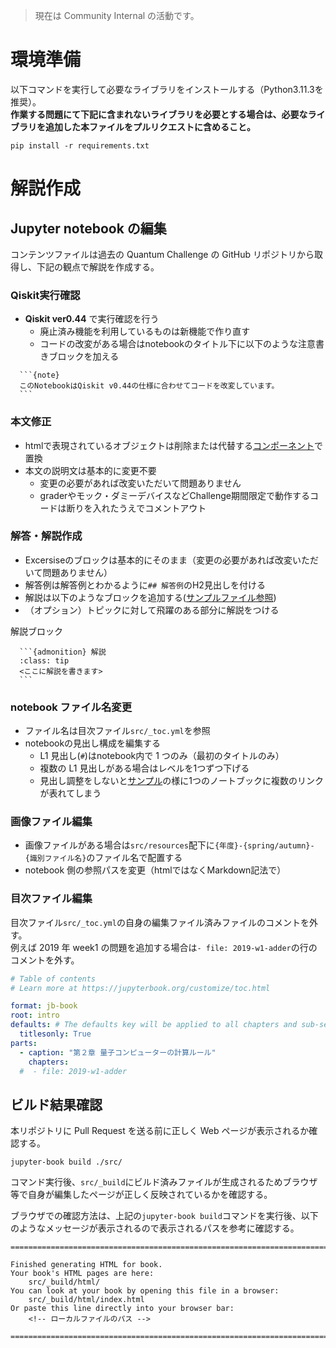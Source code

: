 > 現在は Community Internal の活動です。

# 環境準備

以下コマンドを実行して必要なライブラリをインストールする（Python3.11.3を推奨）。  
**作業する問題にて下記に含まれないライブラリを必要とする場合は、必要なライブラリを追加した本ファイルをプルリクエストに含めること。**

```
pip install -r requirements.txt
```

# 解説作成
## Jupyter notebook の編集

コンテンツファイルは過去の Quantum Challenge の GitHub リポジトリから取得し、下記の観点で解説を作成する。

### Qiskit実行確認
- **Qiskit ver0.44** で実行確認を行う
  - 廃止済み機能を利用しているものは新機能で作り直す
  - コードの改変がある場合はnotebookのタイトル下に以下のような注意書きブロックを加える

````
  ```{note}
  このNotebookはQiskit v0.44の仕様に合わせてコードを改変しています。
  ```
````

### 本文修正
  - htmlで表現されているオブジェクトは削除または代替する[コンポーネント](https://jupyterbook.org/en/stable/content/content-blocks.html)で置換
  - 本文の説明文は基本的に変更不要
    - 変更の必要があれば改変いただいて問題ありません
    - graderやモック・ダミーデバイスなどChallenge期間限定で動作するコードは断りを入れたうえでコメントアウト

### 解答・解説作成
  - Excersiseのブロックは基本的にそのまま（変更の必要があれば改変いただいて問題ありません）
  - 解答例は解答例とわかるように`## 解答例`のH2見出しを付ける
  - 解説は以下のようなブロックを追加する([サンプルファイル参照](https://github.com/quantum-tokyo/iqc-textbook/blob/main/src/sample-2023-spring-lab1-ja.ipynb))
  - （オプション）トピックに対して飛躍のある部分に解説をつける

解説ブロック
````
  ```{admonition} 解説
  :class: tip
  <ここに解説を書きます>
  ```
````

### notebook ファイル名変更
  - ファイル名は目次ファイル`src/_toc.yml`を参照
- notebookの見出し構成を編集する
  - L1 見出し(`#`)はnotebook内で 1 つのみ（最初のタイトルのみ）
  - 複数の L1 見出しがある場合はレベルを1つずつ下げる
  - 見出し調整をしないと[サンプル](https://quantum-tokyo.github.io/iqc-textbook/intro.html)の様に1つのノートブックに複数のリンクが表れてしまう

### 画像ファイル編集
- 画像ファイルがある場合は`src/resources`配下に`{年度}-{spring/autumn}-{識別ファイル名}`のファイル名で配置する
- notebook 側の参照パスを変更（htmlではなくMarkdown記法で）

### 目次ファイル編集

目次ファイル`src/_toc.yml`の自身の編集ファイル済みファイルのコメントを外す。  
例えば 2019 年 week1 の問題を追加する場合は`- file: 2019-w1-adder`の行のコメントを外す。

```yaml
# Table of contents
# Learn more at https://jupyterbook.org/customize/toc.html

format: jb-book
root: intro
defaults: # The defaults key will be applied to all chapters and sub-sections
  titlesonly: True
parts:
  - caption: "第２章 量子コンピューターの計算ルール"
    chapters:
  #  - file: 2019-w1-adder
```

## ビルド結果確認

本リポジトリに Pull Request を送る前に正しく Web ページが表示されるか確認する。

```
jupyter-book build ./src/
```

コマンド実行後、`src/_build`にビルド済みファイルが生成されるためブラウザ等で自身が編集したページが正しく反映されているかを確認する。

ブラウザでの確認方法は、上記の`jupyter-book build`コマンドを実行後、以下のようなメッセージが表示されるので表示されるパスを参考に確認する。

```
===============================================================================

Finished generating HTML for book.
Your book's HTML pages are here:
    src/_build/html/
You can look at your book by opening this file in a browser:
    src/_build/html/index.html
Or paste this line directly into your browser bar:
    <!-- ローカルファイルのパス -->

===============================================================================
```
